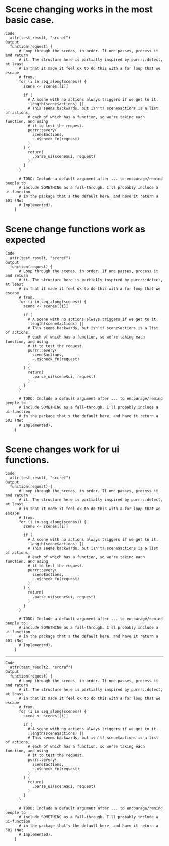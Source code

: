 # Scene changing works in the most basic case.

    Code
      attr(test_result, "srcref")
    Output
      function(request) {
          # Loop through the scenes, in order. If one passes, process it and return
          # it. The structure here is partially inspired by purrr::detect, at least
          # in that it made it feel ok to do this with a for loop that we escape
          # from.
          for (i in seq_along(scenes)) {
            scene <- scenes[[i]]
      
            if (
              # A scene with no actions always triggers if we get to it.
              !length(scene$actions) ||
              # This seems backwards, but isn't! scene$actions is a list of actions,
              # each of which has a function, so we're taking each function, and using
              # it to test the request.
              purrr::every(
                scene$actions,
                ~.x$check_fn(request)
              )
            ) {
              return(
                .parse_ui(scene$ui, request)
              )
            }
          }
      
          # TODO: Include a default argument after ... to encourage/remind people to
          # include SOMETHING as a fall-through. I'll probably include a ui-function
          # in the package that's the default here, and have it return a 501 (Not
          # Implemented).
        }

# Scene change functions work as expected

    Code
      attr(test_result, "srcref")
    Output
      function(request) {
          # Loop through the scenes, in order. If one passes, process it and return
          # it. The structure here is partially inspired by purrr::detect, at least
          # in that it made it feel ok to do this with a for loop that we escape
          # from.
          for (i in seq_along(scenes)) {
            scene <- scenes[[i]]
      
            if (
              # A scene with no actions always triggers if we get to it.
              !length(scene$actions) ||
              # This seems backwards, but isn't! scene$actions is a list of actions,
              # each of which has a function, so we're taking each function, and using
              # it to test the request.
              purrr::every(
                scene$actions,
                ~.x$check_fn(request)
              )
            ) {
              return(
                .parse_ui(scene$ui, request)
              )
            }
          }
      
          # TODO: Include a default argument after ... to encourage/remind people to
          # include SOMETHING as a fall-through. I'll probably include a ui-function
          # in the package that's the default here, and have it return a 501 (Not
          # Implemented).
        }

# Scene changes work for ui functions.

    Code
      attr(test_result, "srcref")
    Output
      function(request) {
          # Loop through the scenes, in order. If one passes, process it and return
          # it. The structure here is partially inspired by purrr::detect, at least
          # in that it made it feel ok to do this with a for loop that we escape
          # from.
          for (i in seq_along(scenes)) {
            scene <- scenes[[i]]
      
            if (
              # A scene with no actions always triggers if we get to it.
              !length(scene$actions) ||
              # This seems backwards, but isn't! scene$actions is a list of actions,
              # each of which has a function, so we're taking each function, and using
              # it to test the request.
              purrr::every(
                scene$actions,
                ~.x$check_fn(request)
              )
            ) {
              return(
                .parse_ui(scene$ui, request)
              )
            }
          }
      
          # TODO: Include a default argument after ... to encourage/remind people to
          # include SOMETHING as a fall-through. I'll probably include a ui-function
          # in the package that's the default here, and have it return a 501 (Not
          # Implemented).
        }

---

    Code
      attr(test_result2, "srcref")
    Output
      function(request) {
          # Loop through the scenes, in order. If one passes, process it and return
          # it. The structure here is partially inspired by purrr::detect, at least
          # in that it made it feel ok to do this with a for loop that we escape
          # from.
          for (i in seq_along(scenes)) {
            scene <- scenes[[i]]
      
            if (
              # A scene with no actions always triggers if we get to it.
              !length(scene$actions) ||
              # This seems backwards, but isn't! scene$actions is a list of actions,
              # each of which has a function, so we're taking each function, and using
              # it to test the request.
              purrr::every(
                scene$actions,
                ~.x$check_fn(request)
              )
            ) {
              return(
                .parse_ui(scene$ui, request)
              )
            }
          }
      
          # TODO: Include a default argument after ... to encourage/remind people to
          # include SOMETHING as a fall-through. I'll probably include a ui-function
          # in the package that's the default here, and have it return a 501 (Not
          # Implemented).
        }

